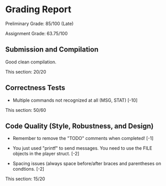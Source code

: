 # Grading Report

Preliminary Grade: 85/100 (Late)

Assignment Grade: 63.75/100

## Submission and Compilation

Good clean compilation.

This section: 20/20

## Correctness Tests

* Multiple commands not recognized at all (MSG, STAT)  [-10]

This section: 50/60

## Code Quality (Style, Robustness, and Design)

* Remember to remove the "TODO" comments when completed!  [-1]

* You just used "printf" to send messages. You need to use the FILE
objects in the player struct.  [-2]

* Spacing issues (always space before/after braces and parentheses on
condtions. [-2]

This section: 15/20

